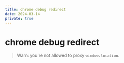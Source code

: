 ```yaml
---
title: chrome debug redirect
date: 2024-03-14
private: true
---
```

# chrome debug redirect
> Warn: you're not allowed to proxy `window.location`.
